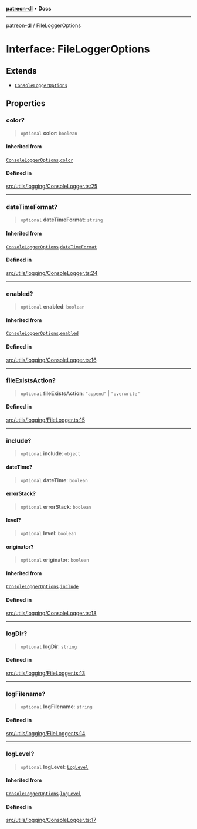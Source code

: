 [**patreon-dl**](../README.md) • **Docs**

***

[patreon-dl](../README.md) / FileLoggerOptions

# Interface: FileLoggerOptions

## Extends

- [`ConsoleLoggerOptions`](ConsoleLoggerOptions.md)

## Properties

### color?

> `optional` **color**: `boolean`

#### Inherited from

[`ConsoleLoggerOptions`](ConsoleLoggerOptions.md).[`color`](ConsoleLoggerOptions.md#color)

#### Defined in

[src/utils/logging/ConsoleLogger.ts:25](https://github.com/patrickkfkan/patreon-dl/blob/9af63ff8fb311b0c258b1f0abf6afcc007d73ad0/src/utils/logging/ConsoleLogger.ts#L25)

***

### dateTimeFormat?

> `optional` **dateTimeFormat**: `string`

#### Inherited from

[`ConsoleLoggerOptions`](ConsoleLoggerOptions.md).[`dateTimeFormat`](ConsoleLoggerOptions.md#datetimeformat)

#### Defined in

[src/utils/logging/ConsoleLogger.ts:24](https://github.com/patrickkfkan/patreon-dl/blob/9af63ff8fb311b0c258b1f0abf6afcc007d73ad0/src/utils/logging/ConsoleLogger.ts#L24)

***

### enabled?

> `optional` **enabled**: `boolean`

#### Inherited from

[`ConsoleLoggerOptions`](ConsoleLoggerOptions.md).[`enabled`](ConsoleLoggerOptions.md#enabled)

#### Defined in

[src/utils/logging/ConsoleLogger.ts:16](https://github.com/patrickkfkan/patreon-dl/blob/9af63ff8fb311b0c258b1f0abf6afcc007d73ad0/src/utils/logging/ConsoleLogger.ts#L16)

***

### fileExistsAction?

> `optional` **fileExistsAction**: `"append"` \| `"overwrite"`

#### Defined in

[src/utils/logging/FileLogger.ts:15](https://github.com/patrickkfkan/patreon-dl/blob/9af63ff8fb311b0c258b1f0abf6afcc007d73ad0/src/utils/logging/FileLogger.ts#L15)

***

### include?

> `optional` **include**: `object`

#### dateTime?

> `optional` **dateTime**: `boolean`

#### errorStack?

> `optional` **errorStack**: `boolean`

#### level?

> `optional` **level**: `boolean`

#### originator?

> `optional` **originator**: `boolean`

#### Inherited from

[`ConsoleLoggerOptions`](ConsoleLoggerOptions.md).[`include`](ConsoleLoggerOptions.md#include)

#### Defined in

[src/utils/logging/ConsoleLogger.ts:18](https://github.com/patrickkfkan/patreon-dl/blob/9af63ff8fb311b0c258b1f0abf6afcc007d73ad0/src/utils/logging/ConsoleLogger.ts#L18)

***

### logDir?

> `optional` **logDir**: `string`

#### Defined in

[src/utils/logging/FileLogger.ts:13](https://github.com/patrickkfkan/patreon-dl/blob/9af63ff8fb311b0c258b1f0abf6afcc007d73ad0/src/utils/logging/FileLogger.ts#L13)

***

### logFilename?

> `optional` **logFilename**: `string`

#### Defined in

[src/utils/logging/FileLogger.ts:14](https://github.com/patrickkfkan/patreon-dl/blob/9af63ff8fb311b0c258b1f0abf6afcc007d73ad0/src/utils/logging/FileLogger.ts#L14)

***

### logLevel?

> `optional` **logLevel**: [`LogLevel`](../type-aliases/LogLevel.md)

#### Inherited from

[`ConsoleLoggerOptions`](ConsoleLoggerOptions.md).[`logLevel`](ConsoleLoggerOptions.md#loglevel)

#### Defined in

[src/utils/logging/ConsoleLogger.ts:17](https://github.com/patrickkfkan/patreon-dl/blob/9af63ff8fb311b0c258b1f0abf6afcc007d73ad0/src/utils/logging/ConsoleLogger.ts#L17)
